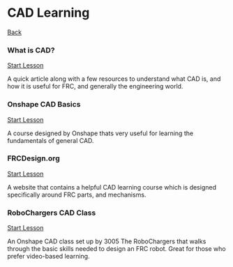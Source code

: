 <div class="page-header">
  <h1>CAD Learning</h1>
  <a href="/design/" class="home-button">Back</a>
</div>



<!-- Card 1-->
<div class="simple-card">
  <div class="card-header">
    <h3 class="card-title">What is CAD?</h3>
    <a href="whatis/" class="card-button">
      Start Lesson
    </a>
  </div>
  <p class="card-description">
   A quick article along with a few resources to understand what CAD is, and how it is useful for FRC, and generally the engineering world.
  </p>
</div>

<!-- Card 2-->
<div class="simple-card">
  <div class="card-header">
    <h3 class="card-title">Onshape CAD Basics</h3>
    <a href="onshapebasics/" class="card-button">
      Start Lesson
    </a>
  </div>
  <p class="card-description">
    A course designed by Onshape thats very useful for learning the fundamentals of general CAD. 
  </p>
</div>

<!-- Card 3-->
<div class="simple-card">
  <div class="card-header">
    <h3 class="card-title">FRCDesign.org</h3>
    <a href="frcdesign/" class="card-button">
      Start Lesson
    </a>
  </div>
  <p class="card-description">
    A website that contains a helpful CAD learning course which is designed specifically around FRC parts, and mechanisms.
  </p>
</div>

<!-- Card 4-->
<div class="simple-card">
  <div class="card-header">
    <h3 class="card-title">RoboChargers CAD Class</h3>
    <a href="robochargers/" class="card-button">
      Start Lesson
    </a>
  </div>
  <p class="card-description">
    An Onshape CAD class set up by 3005 The RoboChargers that walks through the basic skills needed to design an FRC robot. Great for those who prefer video-based learning.
  </p>
</div>






